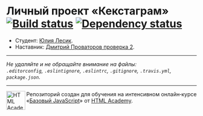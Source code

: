 ﻿# Личный проект «Кекстаграм» [![Build status][travis-image]][travis-url] [![Dependency status][dependency-image]][dependency-url]

* Студент: [Юлия Лесик](https://up.htmlacademy.ru/javascript/4/user/66545).
* Наставник:  [Дмитрий Проваторов проверка 2](https://htmlacademy.ru/profile/id202481).

---

_Не удаляйте и не обращайте внимание на файлы:_<br>
_`.editorconfig`, `.eslintignore`, `.eslintrc`, `.gitignore`, `.travis.yml`, `package.json`._

---

<a href="https://htmlacademy.ru/intensive/javascript"><img align="left" width="50" height="50" title="HTML Academy" src="https://up.htmlacademy.ru/static/img/intensive/javascript/logo-for-github.svg"></a>

Репозиторий создан для обучения на интенсивном онлайн‑курсе «[Базовый JavaScript](https://htmlacademy.ru/intensive/javascript)» от [HTML Academy](https://htmlacademy.ru).

[travis-image]: https://travis-ci.org/htmlacademy-javascript/66545-kekstagram.svg?branch=master
[travis-url]: https://travis-ci.org/htmlacademy-javascript/66545-kekstagram
[dependency-image]: https://david-dm.org/htmlacademy-javascript/66545-kekstagram.svg?style=flat-square
[dependency-url]: https://david-dm.org/htmlacademy-javascript/66545-kekstagram
